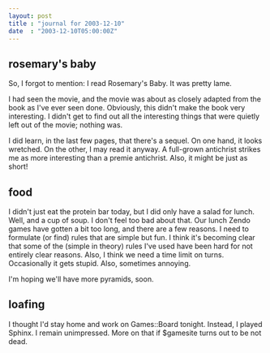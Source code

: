 ```yaml
---
layout: post
title : "journal for 2003-12-10"
date  : "2003-12-10T05:00:00Z"
---
```



## rosemary's baby

So, I forgot to mention: I read Rosemary's Baby.  It was pretty lame.

I had seen the movie, and the movie was about as closely adapted from the book as I've ever seen done.  Obviously, this didn't make the book very interesting. I didn't get to find out all the interesting things that were quietly left out of the movie; nothing was.

I did learn, in the last few pages, that there's a sequel.  On one hand, it looks wretched.  On the other, I may read it anyway.  A full-grown antichrist strikes me as more interesting than a premie antichrist.  Also, it might be just as short!

## food

I didn't just eat the protein bar today, but I did only have a salad for lunch. Well, and a cup of soup.  I don't feel too bad about that.  Our lunch Zendo games have gotten a bit too long, and there are a few reasons.  I need to formulate (or find) rules that are simple but fun.  I think it's becoming clear that some of the (simple in theory) rules I've used have been hard for not entirely clear reasons.  Also, I think we need a time limit on turns. Occasionally it gets stupid.  Also, sometimes annoying.

I'm hoping we'll have more pyramids, soon.

## loafing

I thought I'd stay home and work on Games::Board tonight.  Instead, I played Sphinx.  I remain unimpressed.  More on that if $gamesite turns out to be not dead.

